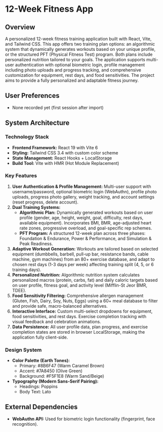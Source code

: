 # 12-Week Fitness App

## Overview
A personalized 12-week fitness training application built with React, Vite, and Tailwind CSS. This app offers two training plan options: an algorithmic system that dynamically generates workouts based on your unique profile, or the structured PFT (Physical Fitness Test) program. Both plans include personalized nutrition tailored to your goals. The application supports multi-user authentication with optional biometric login, profile management including photo uploads and progress tracking, and comprehensive customization for equipment, rest days, and food sensitivities. The project aims to provide a fully personalized and adaptable fitness journey.

## User Preferences
- None recorded yet (first session after import)

## System Architecture

### Technology Stack
- **Frontend Framework:** React 19 with Vite 6
- **Styling:** Tailwind CSS 3.4 with custom color scheme
- **State Management:** React Hooks + LocalStorage
- **Build Tool:** Vite with HMR (Hot Module Replacement)

### Key Features
1.  **User Authentication & Profile Management:** Multi-user support with username/password, optional biometric login (WebAuthn), profile photo uploads, progress photo gallery, weight tracking, and account settings (reset progress, delete account).
2.  **Dual Training Systems:**
    *   **Algorithmic Plan:** Dynamically generated workouts based on user profile (gender, age, height, weight, goal, difficulty, rest days, available equipment). Incorporates BMI, BMR, age-adjusted heart rate zones, progressive overload, and goal-specific rep schemes.
    *   **PFT Program:** A structured 12-week plan across three phases: Foundation & Endurance, Power & Performance, and Simulation & Peak Readiness.
3.  **Adaptive Workout Generation:** Workouts are tailored based on selected equipment (dumbbells, barbell, pull-up bar, resistance bands, cable machine, gym machines) from an 80+ exercise database, and adapt to chosen rest days (1-3 days per week) affecting training split (4, 5, or 6 training days).
4.  **Personalized Nutrition:** Algorithmic nutrition system calculates personalized macros (protein, carbs, fat) and daily caloric targets based on user profile, fitness goal, and activity level (Mifflin-St Jeor BMR, TDEE).
5.  **Food Sensitivity Filtering:** Comprehensive allergen management (Gluten, Fish, Dairy, Soy, Nuts, Eggs) using a 60+ meal database to filter and provide safe, macro-balanced alternatives.
6.  **Interactive Interface:** Custom multi-select dropdowns for equipment, food sensitivities, and rest days. Exercise completion tracking with visual feedback and celebration animations.
7.  **Data Persistence:** All user profile data, plan progress, and exercise completion states are stored in browser LocalStorage, making the application fully client-side.

### Design System
*   **Color Palette (Earth Tones):**
    *   Primary: #8B6F47 (Warm Caramel Brown)
    *   Accent: #7A8450 (Olive Green)
    *   Background: #F5F1E8 (Warm Sand/Beige)
*   **Typography (Modern Sans-Serif Pairing):**
    *   Headings: Poppins
    *   Body Text: Lato

## External Dependencies
*   **WebAuthn API:** Used for biometric login functionality (fingerprint, face recognition).
